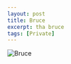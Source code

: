 ```yaml
---
layout: post
title: Bruce
excerpt: tha bruce
tags: [Private]
---
```


![Bruce](https://secure.gravatar.com/avatar/ff399da98c61c709364e6fef84e97a1f?s=400)